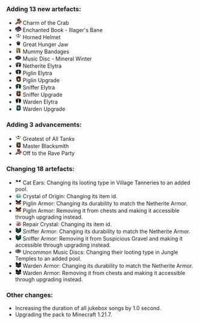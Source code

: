 ### Adding 13 new artefacts:

- <img alt="" src="https://raw.githubusercontent.com/Lipatant/LipatantsArtefacts/refs/heads/main/docs/img/item/crab_charm.png" width="16"/> Charm of the Crab
- <img alt="" src="https://raw.githubusercontent.com/Lipatant/LipatantsArtefacts/refs/heads/main/docs/img/item/enchanted_book_illager_bane.png" width="16"/> Enchanted Book - Illager's Bane
- <img alt="" src="https://raw.githubusercontent.com/Lipatant/LipatantsArtefacts/refs/heads/main/docs/img/item/goat_helmet.png" width="16"/> Horned Helmet
- <img alt="" src="https://raw.githubusercontent.com/Lipatant/LipatantsArtefacts/refs/heads/main/docs/img/item/great_hunger_helmet.png" width="16"/> Great Hunger Jaw
- <img alt="" src="https://raw.githubusercontent.com/Lipatant/LipatantsArtefacts/refs/heads/main/docs/img/item/mummy_leggings.png" width="16"/> Mummy Bandages
- <img alt="" src="https://raw.githubusercontent.com/Lipatant/LipatantsArtefacts/refs/heads/main/docs/img/item/music_disc_mineral_winter.png" width="16"/> Music Disc - Mineral Winter
- <img alt="" src="https://raw.githubusercontent.com/Lipatant/LipatantsArtefacts/refs/heads/main/docs/img/item/netherite_elytra.png" width="16"/> Netherite Elytra
- <img alt="" src="https://raw.githubusercontent.com/Lipatant/LipatantsArtefacts/refs/heads/main/docs/img/item/piglin_elytra.png" width="16"/> Piglin Elytra
- <img alt="" src="https://raw.githubusercontent.com/Lipatant/LipatantsArtefacts/refs/heads/main/docs/img/item/piglin_upgrade_smithing_template.png" width="16"/> Piglin Upgrade
- <img alt="" src="https://raw.githubusercontent.com/Lipatant/LipatantsArtefacts/refs/heads/main/docs/img/item/sniffer_elytra.png" width="16"/> Sniffer Elytra
- <img alt="" src="https://raw.githubusercontent.com/Lipatant/LipatantsArtefacts/refs/heads/main/docs/img/item/sniffer_upgrade_smithing_template.png" width="16"/> Sniffer Upgrade
- <img alt="" src="https://raw.githubusercontent.com/Lipatant/LipatantsArtefacts/refs/heads/main/docs/img/item/warden_elytra.png" width="16"/> Warden Elytra
- <img alt="" src="https://raw.githubusercontent.com/Lipatant/LipatantsArtefacts/refs/heads/main/docs/img/item/warden_upgrade_smithing_template.png" width="16"/> Warden Upgrade

### Adding 3 advancements:

- <img alt="" src="https://raw.githubusercontent.com/Lipatant/LipatantsArtefacts/refs/heads/main/docs/img/item/goat_helmet.png" width="16"/> Greatest of All Tanks
- <img alt="" src="https://raw.githubusercontent.com/Lipatant/LipatantsArtefacts/refs/heads/main/docs/img/item/sniffer_upgrade_smithing_template.png" width="16"/> Master Blacksmith
- <img alt="" src="https://raw.githubusercontent.com/Lipatant/LipatantsArtefacts/refs/heads/main/docs/img/item/crab_charm.png" width="16"/> Off to the Rave Party

### Changing 18 artefacts:

- <img alt="" src="https://raw.githubusercontent.com/Lipatant/LipatantsArtefacts/refs/heads/main/docs/img/item/cat_helmet.png" width="16"/> Cat Ears: Changing its looting type in Village Tanneries to an added pool.
- <img alt="" src="https://raw.githubusercontent.com/Lipatant/LipatantsArtefacts/refs/heads/main/docs/img/item/origin_crystal.png" width="16"/> Crystal of Origin: Changing its item id.
- <img alt="" src="https://raw.githubusercontent.com/Lipatant/LipatantsArtefacts/refs/heads/main/docs/img/item/piglin_chestplate.png" width="16"/> Piglin Armor: Changing its durability to match the Netherite Armor.
- <img alt="" src="https://raw.githubusercontent.com/Lipatant/LipatantsArtefacts/refs/heads/main/docs/img/item/piglin_chestplate.png" width="16"/> Piglin Armor: Removing it from chests and making it accessible through upgrading instead.
- <img alt="" src="https://raw.githubusercontent.com/Lipatant/LipatantsArtefacts/refs/heads/main/docs/img/item/repair_crystal.png" width="16"/> Repair Crystal: Changing its item id.
- <img alt="" src="https://raw.githubusercontent.com/Lipatant/LipatantsArtefacts/refs/heads/main/docs/img/item/sniffer_chestplate.png" width="16"/> Sniffer Armor: Changing its durability to match the Netherite Armor.
- <img alt="" src="https://raw.githubusercontent.com/Lipatant/LipatantsArtefacts/refs/heads/main/docs/img/item/sniffer_chestplate.png" width="16"/> Sniffer Armor: Removing it from Suspicious Gravel and making it accessible through upgrading instead.
- <img alt="" src="https://raw.githubusercontent.com/Lipatant/LipatantsArtefacts/refs/heads/main/docs/img/item/music_disc_space_caster.png" width="16"/> Uncommon Music Discs: Changing their looting type in Jungle Temples to an added pool.
- <img alt="" src="https://raw.githubusercontent.com/Lipatant/LipatantsArtefacts/refs/heads/main/docs/img/item/warden_chestplate.png" width="16"/> Warden Armor: Changing its durability to match the Netherite Armor.
- <img alt="" src="https://raw.githubusercontent.com/Lipatant/LipatantsArtefacts/refs/heads/main/docs/img/item/warden_chestplate.png" width="16"/> Warden Armor: Removing it from chests and making it accessible through upgrading instead.

### Other changes:

- Increasing the duration of all jukebox songs by 1.0 second.
- Upgrading the pack to Minecraft 1.21.7.